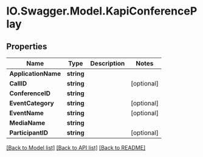 # IO.Swagger.Model.KapiConferencePlay
## Properties

Name | Type | Description | Notes
------------ | ------------- | ------------- | -------------
**ApplicationName** | **string** |  | 
**CallID** | **string** |  | [optional] 
**ConferenceID** | **string** |  | 
**EventCategory** | **string** |  | [optional] 
**EventName** | **string** |  | [optional] 
**MediaName** | **string** |  | 
**ParticipantID** | **string** |  | [optional] 

[[Back to Model list]](../README.md#documentation-for-models) [[Back to API list]](../README.md#documentation-for-api-endpoints) [[Back to README]](../README.md)

